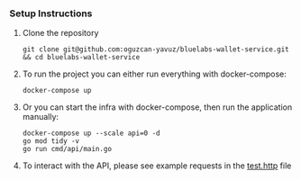 ### Setup Instructions

1. Clone the repository

       git clone git@github.com:oguzcan-yavuz/bluelabs-wallet-service.git && cd bluelabs-wallet-service

2. To run the project you can either run everything with docker-compose:

       docker-compose up

4. Or you can start the infra with docker-compose, then run the application manually:

       docker-compose up --scale api=0 -d
       go mod tidy -v
       go run cmd/api/main.go


5. To interact with the API, please see example requests in the [test.http](test.http) file
